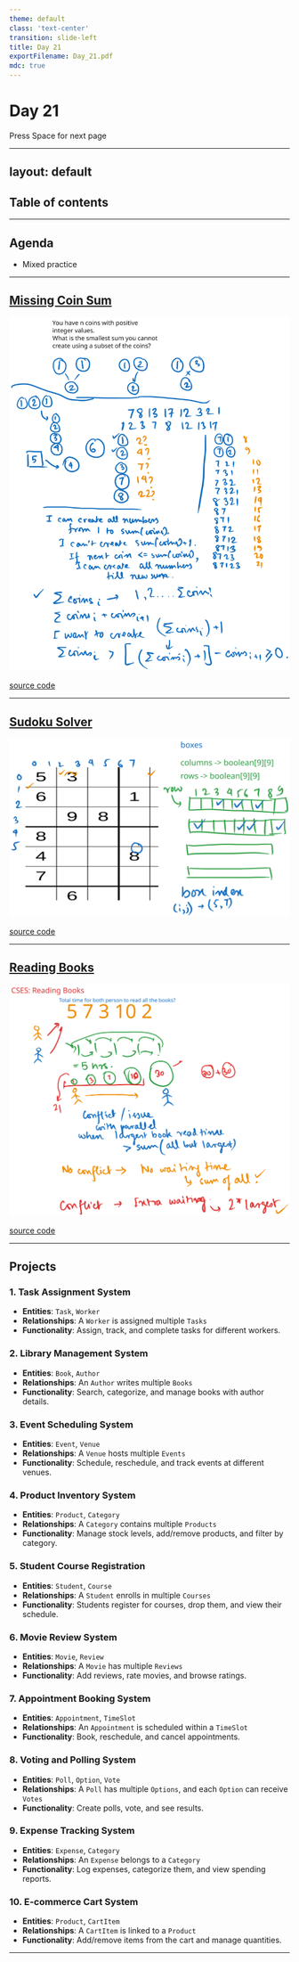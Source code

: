 ```yaml
---
theme: default
class: 'text-center'
transition: slide-left
title: Day 21
exportFilename: Day_21.pdf
mdc: true
---
```


# Day 21


<div class="pt-13">
  <span @click="$slidev.nav.next" class="px-2 py-1 rounded cursor-pointer" flex="~ justify-center items-center gap-2" hover="bg-white bg-opacity-10">
    Press Space for next page <div class="i-carbon:arrow-right inline-block"/>
  </span>
</div>

---
layout: default
---

## Table of contents

<Toc columns=3></Toc>

---

## Agenda

- Mixed practice

---

## [Missing Coin Sum](https://cses.fi/problemset/task/2183)

![explanation](../images/missingCoinSum.svg)

[source code](../../code/src/cses/MissingCoinSum.java)

---

## [Sudoku Solver](https://leetcode.com/problems/sudoku-solver)

![explanation](../images/sudokuSolver.svg)

[source code](../../code/src/leetcode/SudokuSolver.java)

---

## [Reading Books](https://cses.fi/problemset/task/1631/)

![explanation](../images/readingBooks.svg)

[source code](../../code/src/cses/ReadingBooks.java)

---

## Projects


### 1. **Task Assignment System**  
   - **Entities**: `Task`, `Worker`  
   - **Relationships**: A `Worker` is assigned multiple `Tasks`  
   - **Functionality**: Assign, track, and complete tasks for different workers.  

### 2. **Library Management System**  
   - **Entities**: `Book`, `Author`  
   - **Relationships**: An `Author` writes multiple `Books`  
   - **Functionality**: Search, categorize, and manage books with author details.  

### 3. **Event Scheduling System**  
   - **Entities**: `Event`, `Venue`  
   - **Relationships**: A `Venue` hosts multiple `Events`  
   - **Functionality**: Schedule, reschedule, and track events at different venues.  

### 4. **Product Inventory System**  
   - **Entities**: `Product`, `Category`  
   - **Relationships**: A `Category` contains multiple `Products`  
   - **Functionality**: Manage stock levels, add/remove products, and filter by category.  

### 5. **Student Course Registration**  
   - **Entities**: `Student`, `Course`  
   - **Relationships**: A `Student` enrolls in multiple `Courses`  
   - **Functionality**: Students register for courses, drop them, and view their schedule.  

### 6. **Movie Review System**  
   - **Entities**: `Movie`, `Review`  
   - **Relationships**: A `Movie` has multiple `Reviews`  
   - **Functionality**: Add reviews, rate movies, and browse ratings.  

### 7. **Appointment Booking System**  
   - **Entities**: `Appointment`, `TimeSlot`  
   - **Relationships**: An `Appointment` is scheduled within a `TimeSlot`  
   - **Functionality**: Book, reschedule, and cancel appointments.  

### 8. **Voting and Polling System**  
   - **Entities**: `Poll`, `Option`, `Vote`  
   - **Relationships**: A `Poll` has multiple `Options`, and each `Option` can receive `Votes`  
   - **Functionality**: Create polls, vote, and see results.  

### 9. **Expense Tracking System**  
   - **Entities**: `Expense`, `Category`  
   - **Relationships**: An `Expense` belongs to a `Category`  
   - **Functionality**: Log expenses, categorize them, and view spending reports.  

### 10. **E-commerce Cart System**  
   - **Entities**: `Product`, `CartItem`  
   - **Relationships**: A `CartItem` is linked to a `Product`  
   - **Functionality**: Add/remove items from the cart and manage quantities.  

---

